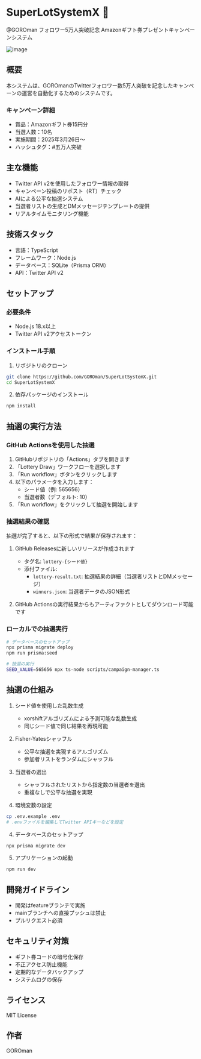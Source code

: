 # SuperLotSystemX 🎉

@GOROman フォロワー5万人突破記念 Amazonギフト券プレゼントキャンペーンシステム

![image](https://github.com/user-attachments/assets/2da3d557-5b7d-4ae8-bf94-15c3fdba22ad)


## 概要

本システムは、GOROmanのTwitterフォロワー数5万人突破を記念したキャンペーンの運営を自動化するためのシステムです。

### キャンペーン詳細
- 賞品：Amazonギフト券15円分
- 当選人数：10名
- 実施期間：2025年3月26日〜
- ハッシュタグ：#五万人突破

## 主な機能

- Twitter API v2を使用したフォロワー情報の取得
- キャンペーン投稿のリポスト（RT）チェック
- AIによる公平な抽選システム
- 当選者リストの生成とDMメッセージテンプレートの提供
- リアルタイムモニタリング機能

## 技術スタック

- 言語：TypeScript
- フレームワーク：Node.js
- データベース：SQLite（Prisma ORM）
- API：Twitter API v2

## セットアップ

### 必要条件
- Node.js 18.x以上
- Twitter API v2アクセストークン

### インストール手順

1. リポジトリのクローン
```bash
git clone https://github.com/GOROman/SuperLotSystemX.git
cd SuperLotSystemX
```

2. 依存パッケージのインストール
```bash
npm install
```

## 抽選の実行方法

### GitHub Actionsを使用した抽選

1. GitHubリポジトリの「Actions」タブを開きます
2. 「Lottery Draw」ワークフローを選択します
3. 「Run workflow」ボタンをクリックします
4. 以下のパラメータを入力します：
   - シード値（例: 565656）
   - 当選者数（デフォルト: 10）
5. 「Run workflow」をクリックして抽選を開始します

### 抽選結果の確認

抽選が完了すると、以下の形式で結果が保存されます：

1. GitHub Releasesに新しいリリースが作成されます
   - タグ名: `lottery-{シード値}`
   - 添付ファイル:
     - `lottery-result.txt`: 抽選結果の詳細（当選者リストとDMメッセージ）
     - `winners.json`: 当選者データのJSON形式

2. GitHub Actionsの実行結果からもアーティファクトとしてダウンロード可能です

### ローカルでの抽選実行

```bash
# データベースのセットアップ
npx prisma migrate deploy
npm run prisma:seed

# 抽選の実行
SEED_VALUE=565656 npx ts-node scripts/campaign-manager.ts
```

## 抽選の仕組み

1. シード値を使用した乱数生成
   - xorshiftアルゴリズムによる予測可能な乱数生成
   - 同じシード値で同じ結果を再現可能

2. Fisher-Yatesシャッフル
   - 公平な抽選を実現するアルゴリズム
   - 参加者リストをランダムにシャッフル

3. 当選者の選出
   - シャッフルされたリストから指定数の当選者を選出
   - 重複なしで公平な抽選を実現

3. 環境変数の設定
```bash
cp .env.example .env
# .envファイルを編集してTwitter APIキーなどを設定
```

4. データベースのセットアップ
```bash
npx prisma migrate dev
```

5. アプリケーションの起動
```bash
npm run dev
```

## 開発ガイドライン

- 開発はfeatureブランチで実施
- mainブランチへの直接プッシュは禁止
- プルリクエスト必須

## セキュリティ対策

- ギフト券コードの暗号化保存
- 不正アクセス防止機能
- 定期的なデータバックアップ
- システムログの保存

## ライセンス

MIT License

## 作者

GOROman
